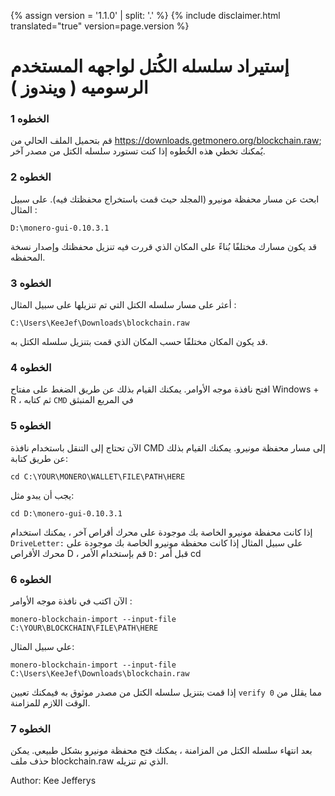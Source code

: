 {% assign version = '1.1.0' | split: '.' %}
{% include disclaimer.html translated="true" version=page.version %}
# إستيراد سلسله الكُتل لواجهه المستخدم الرسوميه ( ويندوز )

### الخطوه 1

قم بتحميل الملف الحالي من https://downloads.getmonero.org/blockchain.raw; يُمكنك تخطي هذه الخُطوه إذا كنت تستورد سلسله الكتل من مصدر آخر.

### الخطوه 2

ابحث عن مسار محفظة مونيرو (المجلد حيث قمت باستخراج محفظتك فيه). على سبيل المثال :

`D:\monero-gui-0.10.3.1`

قد يكون مسارك مختلفًا بُناءً على المكان الذي قررت فيه تنزيل محفظتك وإصدار نسخة المحفظه.

### الخطوه 3

أعثر على مسار سلسله الكتل التي تم تنزيلها على سبيل المثال :

`C:\Users\KeeJef\Downloads\blockchain.raw`

قد يكون المكان مختلفًا حسب المكان الذي قمت بتنزيل سلسله الكتل به.

### الخطوه 4

افتح نافذة موجه الأوامر. يمكنك القيام بذلك عن طريق الضغط على مفتاح Windows + R ، ثم كتابه `CMD` في المربع المنبثق

### الخطوه 5

الآن تحتاج إلى التنقل باستخدام نافذة CMD إلى مسار محفظة مونيرو. يمكنك القيام بذلك عن طريق كتابة:

`cd C:\YOUR\MONERO\WALLET\FILE\PATH\HERE`

يجب أن يبدو مثل:

`cd D:\monero-gui-0.10.3.1`

إذا كانت محفظة مونيرو الخاصة بك موجودة على محرك أقراص آخر ، يمكنك استخدام `DriveLetter:` على سبيل المثال إذا كانت محفظة مونيرو الخاصة بك موجودة على محرك الأقراص D ، قم بإستخدام الأمر `D:` قبل أمر cd

### الخطوه 6

الآن اكتب في نافذة موجه الأوامر :

`monero-blockchain-import --input-file C:\YOUR\BLOCKCHAIN\FILE\PATH\HERE`

علي سبيل المثال:

`monero-blockchain-import --input-file C:\Users\KeeJef\Downloads\blockchain.raw`

إذا قمت بتنزيل سلسله الكتل من مصدر موثوق به فيمكنك تعيين `verify 0` مما يقلل من الوقت اللازم للمزامنة.

### الخطوه 7

بعد انتهاء سلسله الكتل من المزامنة ، يمكنك فتح محفظة مونيرو بشكل طبيعي. يمكن حذف ملف blockchain.raw الذي تم تنزيله.


Author: Kee Jefferys
